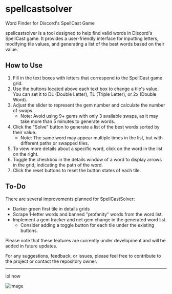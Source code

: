# spellcastsolver
Word Finder for Discord's SpellCast Game

spellcastsolver is a tool designed to help find valid words in Discord's SpellCast game. It provides a user-friendly interface for inputting letters, modifying tile values, and generating a list of the best words based on their value.

## How to Use

1. Fill in the text boxes with letters that correspond to the SpellCast game grid.
2. Use the buttons located above each text box to change a tile's value. You can set it to DL (Double Letter), TL (Triple Letter), or 2x (Double Word).
3. Adjust the slider to represent the gem number and calculate the number of swaps.
   - Note: Avoid using 9+ gems with only 3 available swaps, as it may take more than 5 minutes to generate words.
4. Click the "Solve" button to generate a list of the best words sorted by their value.
   - Note: The same word may appear multiple times in the list, but with different paths or swapped tiles.
5. To view more details about a specific word, click on the word in the list on the right.
6. Toggle the checkbox in the details window of a word to display arrows in the grid, indicating the path of the word.
7. Click the reset buttons to reset the button states of each tile.

## To-Do

There are several improvements planned for SpellCastSolver:

- Darker green first tile in details grids
- Scrape 1-letter words and banned "profanity" words from the word list.
- Implement a gem tracker and net gem change in the generated word list.
   - Consider adding a toggle button for each tile under the existing buttons.

Please note that these features are currently under development and will be added in future updates.

For any suggestions, feedback, or issues, please feel free to contribute to the project or contact the repository owner.

---

lol how

![image](https://github.com/ppoiuy/spellcastsolver/assets/21088852/47679a26-452e-47ba-9258-b7f7bdce964a)



